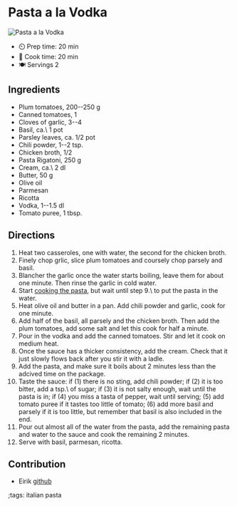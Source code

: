 # Pasta a la Vodka

![Pasta a la Vodka](pix/pasta-a-la-vodka.webp)

- ⏲️ Prep time: 20 min
- 🍳 Cook time: 20 min
- 🍽️ Servings 2

## Ingredients

- Plum tomatoes, 200--250 g
- Canned tomatoes, 1
- Cloves of garlic, 3--4
- Basil, ca.\ 1 pot
- Parsley leaves, ca. 1/2 pot
- Chili powder, 1--2 tsp.
- Chicken broth, 1/2
- Pasta Rigatoni, 250 g
- Cream, ca.\ 2 dl
- Butter, 50 g
- Olive oil
- Parmesan
- Ricotta
- Vodka, 1--1.5 dl
- Tomato puree, 1 tbsp.

## Directions

1. Heat two casseroles, one with water, the second for the chicken broth.
2. Finely chop grlic, slice plum tomatoes and coursely chop parsely and basil.
3. Blancher the garlic once the water starts boiling, leave them for about one minute.
   Then rinse the garlic in cold water.
4. Start [cooking the pasta](pasta.html), but wait until step 9.\ to put the pasta in the
   water.
5. Heat olive oil and butter in a pan. Add chili powder and garlic, cook for one
   minute.
6. Add half of the basil, all parsely and the chicken broth. Then add the plum tomatoes,
   add some salt and let this cook for half a minute.
7. Pour in the vodka and add the canned tomatoes. Stir and let it cook on medium heat.
8. Once the sauce has a thicker consistency, add the cream. Check that it just slowly flows
   back after you stir it with a ladle.
9. Add the pasta, and make sure it boils about 2 minutes less than the adcived time on the
   package.
10. Taste the sauce: if (1) there is no sting, add chili powder; if (2) it is too bitter,
    add a tsp.\ of sugar; if (3) it is not salty enough, wait until the pasta is in; if
    (4) you miss a tasta of pepper, wait until serving; (5) add tomato puree if it tastes
    too little of tomato; (6) add more basil and parsely if it is too little, but remember
    that basil is also included in the end.
11. Pour out almost all of the water from the pasta, add the remaining pasta and water to
    the sauce and cook the remaining 2 minutes.
12. Serve with basil, parmesan, ricotta.

## Contribution

- Eirik [github](https://github.com/engeir)

;tags: italian pasta
